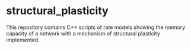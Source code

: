 # structural_plasticity
This repository contains C++ scripts of rate models showing the memory capacity of a network with a mechanism of structural plasticity implemented.

